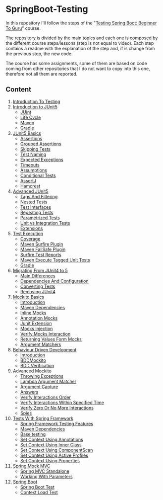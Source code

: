 # SpringBoot-Testing

In this repository I'll follow the steps of the 
"[Testing Spring Boot: Beginner To Guru](https://www.udemy.com/course/testing-spring-boot-beginner-to-guru)" course.

The repository is divided by the main topics and each one is composed by the different course steps/lessons 
(step is not equal to video).
Each step contains a readme with the explanation of the step and, if is change from the previous step, the new code.

The course has some assignments,
some of them are based on code coming from other repositories that I do not want to copy into this one,
therefore not all them are reported.

## Content

1. [Introduction To Testing](00%20-%20Introduction%20To%20Testing/readme.md)
1. [Introduction to JUnit5](01%20-%20Introduction%20To%20JUnit5/readme.md)
    - [JUint](01%20-%20Introduction%20To%20JUnit5/readme.md#junit)
    - [Life Cycle](01%20-%20Introduction%20To%20JUnit5/readme.md#life-cycle)
    - [Maven](01%20-%20Introduction%20To%20JUnit5/readme.md#maven)
    - [Gradle](01%20-%20Introduction%20To%20JUnit5/readme.md#gradle)
1. [JUnit5 Basics](02%20-%20JUnit5%20Basics/readme.md)
    - [Assertions](02%20-%20JUnit5%20Basics/readme.md#assertions)
    - [Grouped Assertions](02%20-%20JUnit5%20Basics/readme.md#grouped-assertions)
    - [Skipping Tests](02%20-%20JUnit5%20Basics/readme.md#skipping-tests)
    - [Test Naming](02%20-%20JUnit5%20Basics/readme.md#test-naming)
    - [Expected Exceptions](02%20-%20JUnit5%20Basics/readme.md#expected-exceptions)
    - [Timeouts](02%20-%20JUnit5%20Basics/readme.md#timeouts)
    - [Assumptions](02%20-%20JUnit5%20Basics/readme.md#assumptions)
    - [Conditional Tests](02%20-%20JUnit5%20Basics/readme.md#conditional-tests)
    - [AssertJ](02%20-%20JUnit5%20Basics/readme.md#assertj)
    - [Hamcrest](02%20-%20JUnit5%20Basics/readme.md#hamcrest)
1. [Advanced JUnit5](03%20-%20Advanced%20JUnit5/readme.md)
    - [Tags And Filtering](03%20-%20Advanced%20JUnit5/readme.md#tags-and-filtering)
    - [Nested Tests](03%20-%20Advanced%20JUnit5/readme.md#nested-tests)
    - [Test Interfaces](03%20-%20Advanced%20JUnit5/readme.md#test-interfaces)
    - [Repeating Tests](03%20-%20Advanced%20JUnit5/readme.md#repeating-tests)
    - [Parametrized Tests](03%20-%20Advanced%20JUnit5/readme.md#parametrized-tests)
    - [Unit vs Integration Tests](03%20-%20Advanced%20JUnit5/readme.md#unit-vs-integration-tests)
    - [Extensions](03%20-%20Advanced%20JUnit5/readme.md#extensions)
1. [Test Execution](04%20-%20Test%20Execution/readme.md)
    - [Coverage](04%20-%20Test%20Execution/readme.md#coverage)
    - [Maven Surfire Plugin](04%20-%20Test%20Execution/readme.md#maven-surfire-plugin)
    - [Maven FailSafe Plugin](04%20-%20Test%20Execution/readme.md#maven-failsafe-plugin)
    - [Surfire Test Reports](04%20-%20Test%20Execution/readme.md#surfire-test-reports)
    - [Maven Execute Tagged Unit Tests](04%20-%20Test%20Execution/readme.md#maven-execute-tagged-unit-tests)
    - [Gradle](04%20-%20Test%20Execution/readme.md#grandle)
1. [Migrating From JUnit4 to 5](05%20-%20Migrating%20From%20JUnit4%20to%205/readme.md)
    - [Main Differences](05%20-%20Migrating%20From%20JUnit4%20to%205/readme.md#main-differences)
    - [Dependencies And Configuration](05%20-%20Migrating%20From%20JUnit4%20to%205/readme.md#dependencies-and-configuration)
    - [Converting Tests](05%20-%20Migrating%20From%20JUnit4%20to%205/readme.md#converting-tests)
    - [Removing JUnit4](05%20-%20Migrating%20From%20JUnit4%20to%205/readme.md#removing-junit4)
1. [Mockito Basics](06%20-%20Mockito%20Basics/readme.md)
    - [Introduction](06%20-%20Mockito%20Basics/readme.md#introduction)
    - [Maven Dependencies](06%20-%20Mockito%20Basics/readme.md#maven-dependencies)
    - [Inline Mocks](06%20-%20Mockito%20Basics/readme.md#inline-mocks)
    - [Annotation Mocks](06%20-%20Mockito%20Basics/readme.md#annotation-mocks)
    - [Junit Extension](06%20-%20Mockito%20Basics/readme.md#junit-mockito-extension)
    - [Mocks Injection](06%20-%20Mockito%20Basics/readme.md#mocks-injection)
    - [Verify Mocks Interaction](06%20-%20Mockito%20Basics/readme.md#verify-mocks-interaction)
    - [Returning Values Form Mocks](06%20-%20Mockito%20Basics/readme.md#returning-values-form-mocks)
    - [Argument Matchers](06%20-%20Mockito%20Basics/readme.md#argument-matchers)
1. [Behaviour Driven Development](07%20-%20Behaviour%20Driven%20Development/readme.md)
    - [Introduction](07%20-%20Behaviour%20Driven%20Development/readme.md#introduction)
    - [BDDMockito](07%20-%20Behaviour%20Driven%20Development/readme.md#bddmockito)
    - [BDD Verification](07%20-%20Behaviour%20Driven%20Development/readme.md#bdd-verification)
1. [Advanced Mockito](08%20-%20Advanced%20Mockito/readme.md)
    - [Throwing Exceptions](08%20-%20Advanced%20Mockito/readme.md#throwing-exceptions)
    - [Lambda Argument Matcher](08%20-%20Advanced%20Mockito/readme.md#lambda-argument-matcher)
    - [Argument Capture](08%20-%20Advanced%20Mockito/readme.md#argument-capture)
    - [Answers](08%20-%20Advanced%20Mockito/readme.md#answers)
    - [Verify Interactions Order](08%20-%20Advanced%20Mockito/readme.md#verify-interactions-order)
    - [Verify Interactions Within Specified Time](08%20-%20Advanced%20Mockito/readme.md#verify-interactions-within-specified-time)
    - [Verify Zero Or No More Interactions](08%20-%20Advanced%20Mockito/readme.md#verify-zero-or-no-more-interactions)
    - [Spies](08%20-%20Advanced%20Mockito/readme.md#spies)
1. [Tests With Spring Framework](09%20-%20Tests%20With%20Spring%20Framework)
    - [Spring Framework Testing Features](09%20-%20Tests%20With%20Spring%20Framework#spring-framework-testing-features)
    - [Maven Dependencies](09%20-%20Tests%20With%20Spring%20Framework#maven-dependencies)
    - [Base testing](09%20-%20Tests%20With%20Spring%20Framework#base-testing)
    - [Set Context Using Annotations](09%20-%20Tests%20With%20Spring%20Framework#set-context-using-annotations)
    - [Set Context Using Inner Class](09%20-%20Tests%20With%20Spring%20Framework#set-context-using-inner-class)
    - [Set Context Using ComponentScan](09%20-%20Tests%20With%20Spring%20Framework#set-context-using-componentscan)
    - [Set Context Using Active Profiles](09%20-%20Tests%20With%20Spring%20Framework#set-context-using-active-profiles)
    - [Set Context Using Properties](09%20-%20Tests%20With%20Spring%20Framework#set-context-using-properties)
1. [Spring Mock MVC](10%20-%20Spring%20Mock%20MVC)
    - [Spring MVC Standalone](10%20-%20Spring%20Mock%20MVC#spring-mvc-standalone)
    - [Working With Parameters](10%20-%20Spring%20Mock%20MVC#working-with-parameters)
1. [Spring Boot](11%20-%20Spring%20Boot)
    - [Spring Boot Test](11%20-%20Spring%20Boot#spring-boot-test)
    - [Context Load Test](11%20-%20Spring%20Boot#context-load-test)
